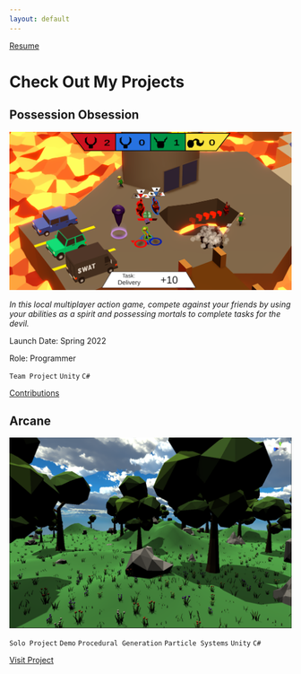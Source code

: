 ```yaml
---
layout: default
---
```


<a href="https://colebontrager.github.io/ColeBontrager-Resume.pdf" target="_blank">Resume</a>

# Check Out My Projects

## Possession Obsession

![Possession Obsession](/media/POScreenshot1.png)

_In this local multiplayer action game, compete against your friends by using your abilities as a spirit and possessing mortals to complete tasks for the devil._

Launch Date: Spring 2022

Role: Programmer

`Team Project` `Unity` `C#`

[Contributions](./possession-obsession)

## Arcane

![Arcane](/media/AlivePic.PNG)

`Solo Project` `Demo` `Procedural Generation` `Particle Systems` `Unity` `C#`

[Visit Project](./arcane)


